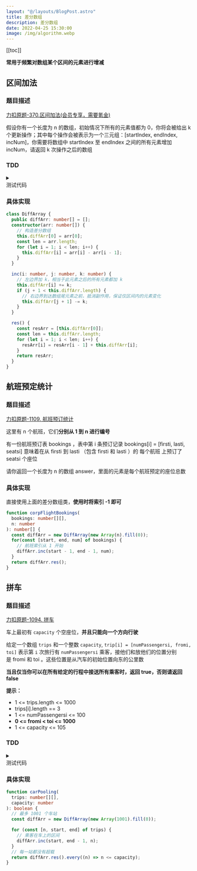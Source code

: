 ```yaml
---
layout: "@/layouts/BlogPost.astro"
title: 差分数组
description: 差分数组
date: 2022-04-25 15:30:00
image: /img/algorithm.webp
---
```


[[toc]]

<n-alert type="info">**常用于频繁对数组某个区间的元素进行增减**</n-alert>

## 区间加法

### 题目描述

[<div class="i-cib-leetcode"></div> 力扣原题-370.区间加法(会员专享，需要氪金)](https://leetcode-cn.com/problems/range-addition/)

假设你有一个长度为 n 的数组，初始情况下所有的元素值都为 0，你将会被给出 k 个更新操作；其中每个操作会被表示为一个三元组：[startIndex, endIndex, incNum]，你需要将数组中 startIndex 至 endIndex 之间的所有元素增加 incNum，请返回 k 次操作之后的数组

### TDD

<details>
  <summary class="cursor-pointer">
    <div class="i-vscode-icons-file-type-testts mr-1"></div>
    测试代码
  </summary>

```ts
import { describe, expect, it } from 'vitest'

describe('差分数组', () => {
  const originArr = new Array(5).fill(0);
  const diffArray = new DiffArray(originArr);

  it('1', () => {
    diffArray.inc(1, 3, 2);
    expect(diffArray.res()).toEqual([0, 2, 2, 2, 0]);
  });

  it('2', () => {
    diffArray.inc(2, 4, 3);
    expect(diffArray.res()).toEqual([0, 2, 5, 5, 3]);
  });

  it('3', () => {
    diffArray.inc(0, 2, -2);
    expect(diffArray.res()).toEqual([-2, 0, 3, 5, 3]);
  });
});
```
  
</details>

### 具体实现

```ts
class DiffArray {
  public diffArr: number[] = [];
  constructor(arr: number[]) {
    // 构造差分数组
    this.diffArr[0] = arr[0];
    const len = arr.length;
    for (let i = 1; i < len; i++) {
      this.diffArr[i] = arr[i] - arr[i - 1];
    }
  }

  inc(i: number, j: number, k: number) {
    // 左边界加 k，相当于此元素之后的所有元素都加 k
    this.diffArr[i] += k;
    if (j + 1 < this.diffArr.length) {
      // 右边界到达数组尾元素之前，抵消副作用，保证仅区间内的元素变化
      this.diffArr[j + 1] -= k;
    }
  }

  res() {
    const resArr = [this.diffArr[0]];
    const len = this.diffArr.length;
    for (let i = 1; i < len; i++) {
      resArr[i] = resArr[i - 1] + this.diffArr[i];
    }
    return resArr;
  }
}
```

## 航班预定统计

### 题目描述

[<div class="i-cib-leetcode"></div> 力扣原题-1109. 航班预订统计](https://leetcode-cn.com/problems/corporate-flight-bookings/)

这里有 n 个航班，它们**分别从 1 到 n 进行编号**

有一份航班预订表 bookings ，表中第 i 条预订记录 bookings[i] = [firsti, lasti, seatsi] 意味着在从 firsti 到 lasti （包含 firsti 和 lasti ）的 每个航班 上预订了 seatsi 个座位

请你返回一个长度为 n 的数组 answer，里面的元素是每个航班预定的座位总数


### 具体实现

直接使用上面的差分数组类，**使用时将索引 -1 即可**

```ts
function corpFlightBookings(
  bookings: number[][],
  n: number
): number[] {
  const diffArr = new DiffArray(new Array(n).fill(0));
  for(const [start, end, num] of bookings) {
    // 航班索引从 1 开始
    diffArr.inc(start - 1, end - 1, num);
  }
  return diffArr.res();
}
```

## 拼车

### 题目描述

[<div class="i-cib-leetcode"></div> 力扣原题-1094. 拼车](https://leetcode-cn.com/problems/car-pooling/)

车上最初有 `capacity` 个空座位，**并且只能向一个方向行驶**

给定一个数组 `trips` 和一个整数 `capacity`, `trip[i] = [numPassengersi, fromi, toi]` 表示第 `i` 次旅行有 `numPassengersi` 乘客，接他们和放他们的位置分别是 fromi 和 toi 。这些位置是从汽车的初始位置向东的公里数

**当且仅当你可以在所有给定的行程中接送所有乘客时，返回 true，否则请返回 false**

**提示：**

- 1 <= trips.length <= 1000
- trips[i].length == 3
- 1 <= numPassengersi <= 100
- **0 <= fromi < toi <= 1000**
- 1 <= capacity <= 105

### TDD

<details>
  <summary class="cursor-pointer">
    <div class="i-vscode-icons-file-type-testts mr-1"></div>
    测试代码
  </summary>

```ts
import { describe, expect, it } from 'vitest'

describe('拼车', () => {
  it('1', () => {
    expect(carPooling([[2, 1, 5], [3, 3, 7]], 4)).toEqual(false);
  });

  it('2', () => {
    expect(carPooling([[2, 1, 5], [3, 3, 7]], 5)).toEqual(true);
  });
});
```
  
</details>

### 具体实现

```ts
function carPooling(
  trips: number[][],
  capacity: number
): boolean {
  // 最多 1001 个车站
  const diffArr = new DiffArray(new Array(1001).fill(0));

  for (const [n, start, end] of trips) {
    // 乘客在车上的区间
    diffArr.inc(start, end - 1, n);
  }
  // 每一站都没有超载
  return diffArr.res().every((n) => n <= capacity);
}
```

